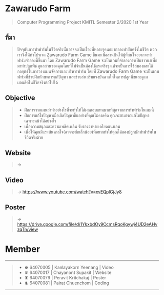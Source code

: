 # Zawarudo Farm
> Computer Programming Project KMITL Semester 2/2020 1st Year
## ที่มา
>   ปัจจุบันการทำฟาร์มในชีวิตจริงนั้นอาจจะเป็นเรื่องที่หลายๆคนอยากลองทำสักครั้งในชีวิต พวกเราจึงได้ทำโปรเจค Zawarudo Farm Game ขึ้นมาเพื่อสานฝันให้ผู้ที่สนใจอยากจะทำฟาร์มจำลองนี้ขึ้นมา โดย Zawarudo Farm Game จะเป็นเกมที่จำลองการเป็นชาวนาเพื่อมาทำปลูกพืช ดูแลสวนของคุณโดยที่ไม่จำเป็นต้องใช้แรงจริงๆ แต่จะเป็นการใช้สมองและใช้กลยุทธ์ในการวางแผนจัดการและบริหารฟาร์ม โดยที่ Zawarudo Farm Game จะเป็นเกมฟาร์มที่ช่วยฝึกทักษะการแก้ปัญหา และช่วยส่งเสริมแรงบันดาลใจในการปลูกพืชและดูแลผลผลิตในชีวิตจริงต่อไปได้
## Objective
> * ฝึกการวางแผนว่าทำอย่างไรที่จะทำให้ได้ผลตอบแทนมากที่สุดจากการทำฟาร์มในเกมนี้
> * ฝึกการแก้ไขปัญหาเมื่อเกิดปัญหาขึ้นอย่างที่คุณไม่คาดคิด คุณจะสามารถแก้ไขปัญหาเฉพาะหน้าได้อย่างไร
> * เพื่อความสนุกและความเพลิดเพลิน รับรองว่าหายเครียดแน่นอน
> * เพื่อให้คุณมีแรงบันดาลใจ(อาจจะสักเล็กน้อย)ที่อยากทำให้คุณได้ลองปลูกผักทำฟาร์มในชีวิตจริงด้วย
## Website
> → 
## Video
> → https://www.youtube.com/watch?v=xvEQplGjJy8
## Poster
> → https://drive.google.com/file/d/1YkxbdOy9CcmsRqoKgywj4UD2eAHvzqTn/view
# Member
-----------------------------------------------------------------------
> * ♚ 64070005 | Kanlayakorn Yeenang  | Video
> * ♛ 64070017 | Chayanont Supakit    | Website
> * ♜ 64070076 | Peravit Kritchakaj   | Poster
> * ♞ 64070081 | Pairat Chuenchom     | Coding
-----------------------------------------------------------------------
